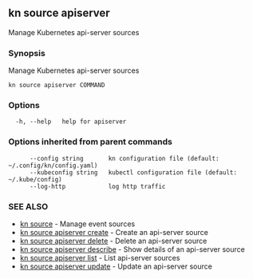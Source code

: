 ## kn source apiserver

Manage Kubernetes api-server sources

### Synopsis

Manage Kubernetes api-server sources

```
kn source apiserver COMMAND
```

### Options

```
  -h, --help   help for apiserver
```

### Options inherited from parent commands

```
      --config string       kn configuration file (default: ~/.config/kn/config.yaml)
      --kubeconfig string   kubectl configuration file (default: ~/.kube/config)
      --log-http            log http traffic
```

### SEE ALSO

* [kn source](kn_source.md)	 - Manage event sources
* [kn source apiserver create](kn_source_apiserver_create.md)	 - Create an api-server source
* [kn source apiserver delete](kn_source_apiserver_delete.md)	 - Delete an api-server source
* [kn source apiserver describe](kn_source_apiserver_describe.md)	 - Show details of an api-server source
* [kn source apiserver list](kn_source_apiserver_list.md)	 - List api-server sources
* [kn source apiserver update](kn_source_apiserver_update.md)	 - Update an api-server source

